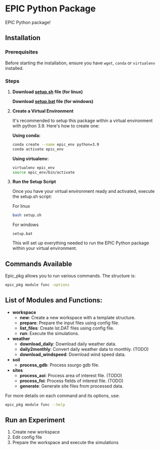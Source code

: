 # EPIC Python Package

EPIC Python package! 

## Installation

### Prerequisites

Before starting the installation, ensure you have `wget`, `conda` or `virtualenv` installed.



### Steps

1. **Download [setup.sh](setup.sh) file (for linux)**

   **Download [setup.bat](setup.bat) file (for windows)**

2. **Create a Virtual Environment**

   It's recommended to setup this package within a virtual environment with python 3.9. Here's how to create one:

   **Using conda:**
   ```bash
   conda create --name epic_env python=3.9
   conda activate epic_env
   ```

   **Using virtualenv:**
   ```bash
   virtualenv epic_env
   source epic_env/bin/activate
   ```
   
3. **Run the Setup Script**

    Once you have your virtual environment ready and activated, execute the setup.sh script:

    For linux
    ```bash
    bash setup.sh
    ```

    For windows
    ```
    setup.bat
    ```

    This will set up everything needed to run the EPIC Python package within your virtual environment.

## Commands Available

Epic_pkg allows you to run various commands. The structure is:

```bash
epic_pkg module func -options
```
## List of Modules and Functions:

- **workspace**
  - **new**: Create a new workspace with a template structure.
  - **prepare**: Prepare the input files using config file.
  - **list_files**: Create lst.DAT files using config file.
  - **run**: Execute the simulations.
- **weather**
  - **download_daily**: Download daily weather data. 
  - **daily2monthly**: Convert daily weather data to monthly. (TODO)
  - **download_windspeed**: Download wind speed data.
- **soil**
  - **process_gdb**: Process ssurgo gdb file.
- **sites**
  - **process_aoi**: Process area of interest file.  (TODO)
  - **process_foi**: Process fields of interest file.  (TODO)
  - **generate**: Generate site files from processed data.

For more details on each command and its options, use:
```bash
epic_pkg module func --help
```

## Run an Experiment
1. Create new workspace
2. Edit config file
3. Prepare the workspace and execute the simulations

